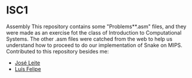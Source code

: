 # ISC1
Assembly
This repository contains some "Problems**.asm" files, and they were made as an exercise fot the class of Introduction to Computational Systems.
The other .asm files were catched from the web to help us understand how to proceed to do our implementation of Snake on MIPS.
Contributed to this repository besides me:

  + [José Leite](https://github.com/joseleite19)
  + [Luís Felipe](https://github.com/luisfbgs)
